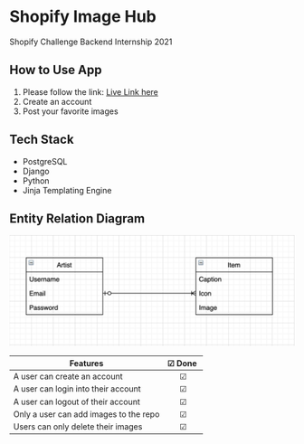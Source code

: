 # Shopify Image Hub
Shopify Challenge Backend Internship 2021


## How to Use App
1. Please follow the link: [Live Link here](https://shopify-image-hub-2021.herokuapp.com/)
2. Create an account
3. Post your favorite images

## Tech Stack
- PostgreSQL
- Django
- Python
- Jinja Templating Engine

## Entity Relation Diagram
![Entity Relation Diagram](erd.png)

| Features                                   | ☑ Done ️   |
| ------------------------------------------ | :------:  |
| A user can create an account               |     ☑     |
| A user can login into their account        |     ☑     |
| A user can logout of their account         |     ☑     |
| Only a user can add images to the repo     |     ☑     |
| Users can only delete their images         |     ☑     |

